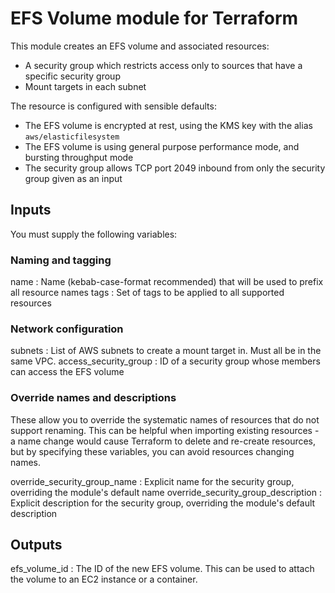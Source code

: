EFS Volume module for Terraform
===============================

This module creates an EFS volume and associated resources:

- A security group which restricts access only to sources that have a specific security group
- Mount targets in each subnet

The resource is configured with sensible defaults:

- The EFS volume is encrypted at rest, using the KMS key with the alias `aws/elasticfilesystem`
- The EFS volume is using general purpose performance mode, and bursting throughput mode
- The security group allows TCP port 2049 inbound from only the security group given as an input


Inputs
------

You must supply the following variables:

### Naming and tagging

name
: Name (kebab-case-format recommended) that will be used to prefix all resource names
tags
: Set of tags to be applied to all supported resources

### Network configuration

subnets
: List of AWS subnets to create a mount target in. Must all be in the same VPC.
access_security_group
: ID of a security group whose members can access the EFS volume

### Override names and descriptions

These allow you to override the systematic names of resources that do not support renaming. This
can be helpful when importing existing resources - a name change would cause Terraform to delete
and re-create resources, but by specifying these variables, you can avoid resources changing names.

override_security_group_name
: Explicit name for the security group, overriding the module's default name
override_security_group_description
: Explicit description for the security group, overriding the module's default description

Outputs
-------

efs_volume_id
: The ID of the new EFS volume. This can be used to attach the volume to an EC2 instance or a
  container.
